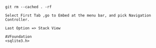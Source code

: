 ```
git rm --cached . -rf
```

```
Select First Tab ,go to Embed at the menu bar, and pick Navigation Controller.
```

```
Last Option => Stack View
```

```
AVFoundation
<sqlite3.h>
```
